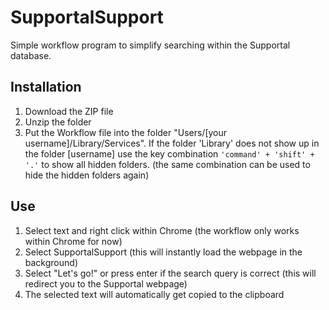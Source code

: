 # SupportalSupport
Simple workflow program to simplify searching within the Supportal database.

## Installation
1. Download the ZIP file
2. Unzip the folder
3. Put the Workflow file into the folder "Users/[your username]/Library/Services". If the folder 'Library' does not show up in the folder [username] use the key combination `'command' + 'shift' + '.'` to show all hidden folders. (the same combination can be used to hide the hidden folders again)

## Use
1. Select text and right click within Chrome (the workflow only works within Chrome for now)
2. Select SupportalSupport (this will instantly load the webpage in the background)
3. Select "Let's go!" or press enter if the search query is correct (this will redirect you to the Supportal webpage)
4. The selected text will automatically get copied to the clipboard
